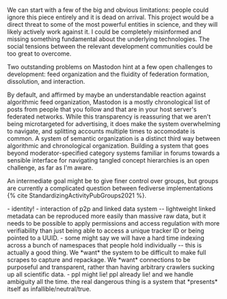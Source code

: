 We can start with a few of the big and obvious limitations: people could ignore this piece entirely and it is dead on arrival. This project would be a direct threat to some of the most powerful entities in science, and they will likely actively work against it. I could be completely misinformed and missing something fundamental about the underlying technologies. The social tensions between the relevant development communities could be too great to overcome. 

Two outstanding problems on Mastodon hint at a few open challenges to development: feed organization and the fluidity of federation formation, dissolution, and interaction. 

By default, and affirmed by maybe an understandable reaction against algorithmic feed organization, Mastodon is a mostly chronological list of posts from people that you follow and that are in your host server's federated networks. While this transparency is reassuring that we aren't being microtargeted for advertising, it does make the system overwhelming to navigate, and splitting accounts multiple times to accomodate is common. A system of semantic organization is a distinct third way between algorithmic and chronological organization. Building a system that goes beyond moderator-specified category systems familiar in forums towards a sensible interface for navigating tangled concept hierarchies is an open challenge, as far as I'm aware. 

An intermediate goal might be to give finer control over groups, but groups are currently a complicated question between fediverse implementations {% cite StandardizingActivityPubGroups2021 %}. 

<div class="draft-text">
- identity!
- interaction of p2p and linked data system -- lightweight linked metadata can be reproduced more easily than massive raw data, but it needs to be possible to apply permissions and access regulation with more verifiability than just being able to access a unique tracker ID or being pointed to a UUID.
- some might say we will have a hard time indexing across a bunch of namespaces that people hold individually -- this is actually a good thing. We *want* the system to be difficult to make full scrapes to capture and repackage. We *want* connections to be purposeful and transparent, rather than having arbitrary crawlers sucking up all scientific data.
- ppl might lie! ppl already lie! and we handle ambiguity all the time. the real dangerous thing is a system that *presents* itself as infallible/neutral/true.
</div>